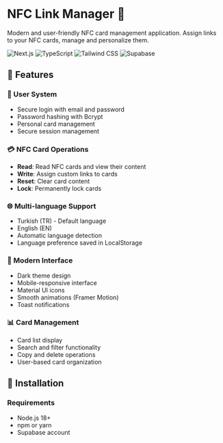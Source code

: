 # NFC Link Manager 🔗

Modern and user-friendly NFC card management application. Assign links to your NFC cards, manage and personalize them.

![Next.js](https://img.shields.io/badge/Next.js-15.5-black?style=for-the-badge&logo=next.js)
![TypeScript](https://img.shields.io/badge/TypeScript-5.0-blue?style=for-the-badge&logo=typescript)
![Tailwind CSS](https://img.shields.io/badge/Tailwind-3.0-38B2AC?style=for-the-badge&logo=tailwind-css)
![Supabase](https://img.shields.io/badge/Supabase-Database-3ECF8E?style=for-the-badge&logo=supabase)

## 📱 Features

### 🔐 User System
- Secure login with email and password
- Password hashing with Bcrypt
- Personal card management
- Secure session management

### 💳 NFC Card Operations
- **Read**: Read NFC cards and view their content
- **Write**: Assign custom links to cards
- **Reset**: Clear card content
- **Lock**: Permanently lock cards

### 🌐 Multi-language Support
- Turkish (TR) - Default language
- English (EN)
- Automatic language detection
- Language preference saved in LocalStorage

### 🎨 Modern Interface
- Dark theme design
- Mobile-responsive interface
- Material UI icons
- Smooth animations (Framer Motion)
- Toast notifications

### 📊 Card Management
- Card list display
- Search and filter functionality
- Copy and delete operations
- User-based card organization

## 🚀 Installation

### Requirements
- Node.js 18+
- npm or yarn
- Supabase account